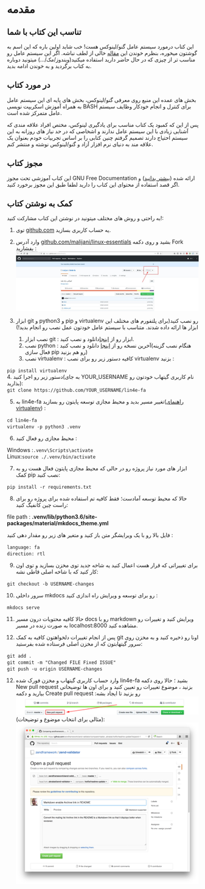 # مقدمه

## تناسب این کتاب با شما

این کتاب درمورد سیستم عامل گنو/لینوکس هست! خب شاید اولین باره که این اسم به گوشتون میخوره، بنظرم خوندن این [مقاله](https://toranji.ir/2017/11/20/%D8%AF%D8%B1-%D9%85%D9%88%D8%B1%D8%AF-%DA%AF%D9%86%D9%88%D9%84%DB%8C%D9%86%D9%88%DA%A9%D8%B3-%DA%86%D9%87-%D9%85%DB%8C%E2%80%8C%D8%AF%D8%A7%D9%86%DB%8C%D8%AF%D8%9F-%D8%A2%DB%8C%D8%A7-%D9%88%D8%A7/) خالی از لطف نباشه. اگر این سیستم عامل رو مناسب تر از چیزی که در حال حاضر دارید استفاده میکنید(ویندوز/مک/...) میتونید دوباره به کتاب برگردید و به خوندن ادامه بدید.

## در مورد کتاب

بخش های عمده این منبع روی معرفی گنو/لینوکس، بخش های پایه ای این سیستم عامل به همراه آموزش اسکریپت نویسی BASH برای کنترل و انجام خودکار وظایف سیستم عامل متمرکز شده است.

پس از این که کمبود یک کتاب مناسب برای یادگیری لینوکس، مختص افراد علاقه مندی که آشنایی زیادی با این سیستم عامل ندارند و اشخاصی که در حد نیاز های روزانه به این سیستم احتیاج دارند تصمیم گرفتم چنین کتابی را بر اساس تجربیات خودم بعنوان یک علاقه مند به دنیای نرم افزار آزاد و گنو/لینوکس نوشته و منتشر کنم.

## مجوز کتاب

این کتاب آموزشی تحت مجوز GNU Free Documentation ارائه شده ([بیشتر بدانید](https://www.gnu.org/licenses/fdl-1.3.en.html)) و اگر قصد استفاده از محتوای این کتاب را دارید لطفا طبق این مجوز برخورد کنید.

## کمک به نوشتن کتاب

به راحتی و روش های مختلف میتونید در نوشتن این کتاب مشارکت کنید!:

1. توی [github.com](https://github.com) یه حساب کاربری بسازید.

2. وارد آدرس [github.com/malijani/linux-essentials](https://github.com/malijani/linux-essentials) بشید و روی دکمه Fork بفشارید :‌
![گرفتن یک شاخه از مخزن](./images/preface/fork_add.png)

3. ابزار git و python3 و pip و virtualenv رو نصب کنید(برای پلتفورم های مختلف این ابزار ها ارائه داده شدند. متناسب با سیستم عامل خودتون عمل نصب رو انجام بدید!)
    1. نصب ابزار git : ابزار رو از [اینجا](https://git-scm.com/downloads)دانلود و نصب کنید.
    2. نصب python : آخرین نسخه رو از [اینجا](https://www.python.org/downloads/) دانلود و نصب کنید(هنگام نصب گزینه فعال سازی pip رو هم بزنید)
    3. نصب virtualenv : کافیه دستور زیر رو برای نصب virtualenv بزنید :

<div dir="ltr"><code>pip install virtualenv</code></div>
4. دستور زیر رو اجرا کنید(به جای YOUR_USERNAME نام کاربری گیتهاب خودتون رو بذارید):

<div dir="ltr"><code>git clone https://github.com/YOUR_USERNAME/lin4e-fa</code></div>

5. به lin4e-fa تغییر مسیر بدید و  محیط مجازی توسعه پایتون رو بسازید([راهنمای virtualenv](https://virtualenv.pypa.io/en/latest/userguide/)) :

<div dir="ltr"><code>cd lin4e-fa</code></div>

<div dir="ltr"><code>virtualenv -p python3 .venv</code></div>

6. محیط مجازی رو فعال کنید :

<div dir="ltr">
    <span dir="ltr">Windows :<code>.venv\Scripts\activate</code></span><br/>
    <span dir="ltr">Linux:<code>source ./.venv/bin/activate</code></span>
</div>

7. ابزار های مورد نیاز پروژه رو در حالی که محیط مجازی پایتون فعال هست رو به کمک pip نصب کنید:

<div dir="ltr"><code>pip install -r requirements.txt</code></div>

8. حالا که محیط توسعه آمادست؛ فقط کافیه تم استفاده شده برای پروژه رو برای راست چین کانفیگ کنید:

<div dir="ltr">file path : <b>.venv/lib/python3.6/site-packages/material/mkdocs_theme.yml</b></div>

 فایل بالا رو با یک ویرایشگر متن باز کنید و متغیر های زیر رو مقدار دهی کنید :

<div dir="ltr">
    <code>language: fa</code><br>
    <code>direction: rtl</code>
</div>

9. برای تغییراتی که قرار هست اعمال کنید یه شاخه جدید توی مخزن بسازید و توی اون کار کنید که با شاخه اصلی قاطی نشه:

<div dir="ltr"><code>git checkout -b USERNAME-changes</code></div>

10. سرور داخلی mkdocs رو برای توسعه و ویرایش راه اندازی کنید :

<div dir="ltr"><code>mkdocs serve</code></div>

11. حالا کافیه محتویات درون مسیر docs رو با markdown ویرایش کنید و تغییرات رو به صورت زنده در مسیر localhost:8000 مشاهده کنید.

12. پس از انجام تغییرات دلخواهتون کافیه به کمک git اونا رو ذخیره کنید و به مخزن روی سرور گیتهابتون که از مخزن اصلی فرستاده شده بفرستید:

<div dir="ltr"><code>git add .</code></div>
<div dir="ltr"><code>git commit -m "Changed FILE Fixed ISSUE"</code></div>
<div dir="ltr"><code>git push -u origin USERNAME-changes</code></div>

12. وارد حساب کاربری گیتهاب و مخزن فورک شده lin4e-fa بشید ؛ حالا روی دکمه New pull request بزنید ، موضوع تغییرات رو تعیین کنید و برای اون ها توضیحاتی بیارید و دکمه Create pull request رو بزنید تا ایجاد بشه:
![ایجاد pull request](./images/preface/pull_request.png)
(مثالی برای انتخاب موضوع و توضیحات):
![ساخت pull request](./images/preface/create_pull_request.png)
